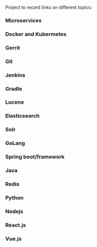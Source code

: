 Project to record links on different topics:

### Microservices
### Docker and Kubermetes
### Gerrit
### Git
### Jenkins
### Gradle
### Lucene
### Elasticsearch
### Solr
### GoLang
### Spring boot/framework
### Java
### Redis
### Python
### Nodejs
### React.js
### Vue.js

